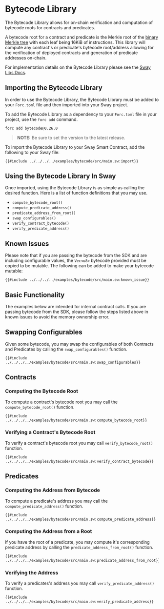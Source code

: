 # Bytecode Library

The Bytecode Library allows for on-chain verification and computation of bytecode roots for contracts and predicates.

A bytecode root for a contract and predicate is the Merkle root of the [binary Merkle tree](https://github.com/FuelLabs/fuel-specs/blob/master/src/protocol/cryptographic-primitives.md#binary-merkle-tree) with each leaf being 16KiB of instructions. This library will compute any contract's or predicate's bytecode root/address allowing for the verification of deployed contracts and generation of predicate addresses on-chain.

For implementation details on the Bytecode Library please see the [Sway Libs Docs](https://fuellabs.github.io/sway-libs/master/sway_libs/bytecode/bytecode/).

## Importing the Bytecode Library

In order to use the Bytecode Library, the Bytecode Library must be added to your `Forc.toml` file and then imported into your Sway project.

To add the Bytecode Library as a dependency to your `Forc.toml` file in your project, use the `forc add` command.

```bash
forc add bytecode@0.26.0
```

> **NOTE:** Be sure to set the version to the latest release.

To import the Bytecode Library to your Sway Smart Contract, add the following to your Sway file:

```sway
{{#include ../../../../examples/bytecode/src/main.sw:import}}
```

## Using the Bytecode Library In Sway

Once imported, using the Bytecode Library is as simple as calling the desired function. Here is a list of function definitions that you may use.

- `compute_bytecode_root()`
- `compute_predicate_address()`
- `predicate_address_from_root()`
- `swap_configurables()`
- `verify_contract_bytecode()`
- `verify_predicate_address()`

## Known Issues

Please note that if you are passing the bytecode from the SDK and are including configurable values, the `Vec<u8>` bytecode provided must be copied to be mutable. The following can be added to make your bytecode mutable:

```sway
{{#include ../../../../examples/bytecode/src/main.sw:known_issue}}
```

## Basic Functionality

The examples below are intended for internal contract calls. If you are passing bytecode from the SDK, please follow the steps listed above in known issues to avoid the memory ownership error.

## Swapping Configurables

Given some bytecode, you may swap the configurables of both Contracts and Predicates by calling the `swap_configurables()` function.

```sway
{{#include ../../../../examples/bytecode/src/main.sw:swap_configurables}}
```

## Contracts

### Computing the Bytecode Root

To compute a contract's bytecode root you may call the `compute_bytecode_root()` function.

```sway
{{#include ../../../../examples/bytecode/src/main.sw:compute_bytecode_root}}
```

### Verifying a Contract's Bytecode Root

To verify a contract's bytecode root you may call `verify_bytecode_root()` function.

```sway
{{#include ../../../../examples/bytecode/src/main.sw:verify_contract_bytecode}}
```

## Predicates

### Computing the Address from Bytecode

To compute a predicate's address you may call the `compute_predicate_address()` function.

```sway
{{#include ../../../../examples/bytecode/src/main.sw:compute_predicate_address}}
```

### Computing the Address from a Root

If you have the root of a predicate, you may compute it's corresponding predicate address by calling the `predicate_address_from_root()` function.

```sway
{{#include ../../../../examples/bytecode/src/main.sw:predicate_address_from_root}}
```

### Verifying the Address

To verify a predicates's address you may call `verify_predicate_address()` function.

```sway
{{#include ../../../../examples/bytecode/src/main.sw:verify_predicate_address}}
```
